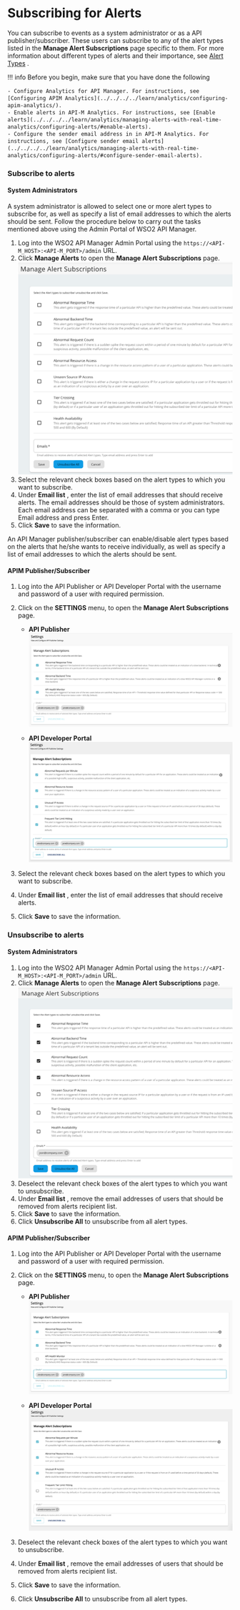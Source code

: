 # Subscribing for Alerts

You can subscribe to events as a system administrator or as a API publisher/subscriber. These users can subscribe to any of the alert types listed in the **Manage Alert Subscriptions** page specific to them. For more information about different types of alerts and their importance, see [Alert Types](../../../../learn/analytics/managing-alerts-with-real-time-analytics/alert-types/) .

!!! info
    Before you begin, make sure that you have done the following
    
    - Configure Analytics for API Manager. For instructions, see [Configuring APIM Analytics](../../../../learn/analytics/configuring-apim-analytics/).
    - Enable alerts in API-M Analytics. For instructions, see [Enable alerts](../../../../learn/analytics/managing-alerts-with-real-time-analytics/configuring-alerts/#enable-alerts).
    - Configure the sender email address in in API-M Analytics. For instructions, see [Configure sender email alerts](../../../../learn/analytics/managing-alerts-with-real-time-analytics/configuring-alerts/#configure-sender-email-alerts).

### Subscribe to alerts

#### System Administrators

A system administrator is allowed to select one or more alert types to subscribe for, as well as specify a list of email addresses to which the alerts should be sent. Follow the procedure below to carry out the tasks mentioned above using the Admin Portal of WSO2 API Manager.

1.  Log into the WSO2 API Manager Admin Portal using the `https://<API-M_HOST>:<API-M_PORT>/admin` URL.
2.  Click **Manage Alerts** to open the **Manage Alert Subscriptions** page.
    ![Subscribe to alerts in admin portal](../../../assets/img/learn/alerts-subscribe-admin-portal.png)
3.  Select the relevant check boxes based on the alert types to which you want to subscribe.
4.  Under **Email list** , enter the list of email addresses that should receive alerts. The email addresses should be those of system administrators. Each email address can be separated with a comma or you can type Email address and press Enter.
5.  Click **Save** to save the information.

An API Manager publisher/subscriber can enable/disable alert types based on the alerts that he/she wants to receive individually, as well as specify a list of email addresses to which the alerts should be sent.

#### APIM Publisher/Subscriber

1.  Log into the API Publisher or API Developer Portal with the username and password of a user with required permission.
2.  Click on the **SETTINGS** menu, to open the **Manage Alert Subscriptions** page.

    - **API Publisher**
    ![Subscribe to alerts in publisher](../../../assets/img/learn/alerts-subscribe-publisher.png)
    
    - **API Developer Portal**
    ![Subscribe to alerts in developer portal](../../../assets/img/learn/alerts-subscribe-devportal.png)
    
3.  Select the relevant check boxes based on the alert types to which you want to subscribe.
4.  Under **Email list** , enter the list of email addresses that should receive alerts.
5.  Click **Save** to save the information.

### Unsubscribe to alerts

#### System Administrators

1.  Log into the WSO2 API Manager Admin Portal using the `https://<API-M_HOST>:<API-M_PORT>/admin` URL.
2.  Click **Manage Alerts** to open the **Manage Alert Subscriptions** page.
    ![Unubscribe to alerts in admin portal](../../../assets/img/learn/alerts-unsubscribe-admin-portal.png)
3.  Deselect the relevant check boxes of the alert types to which you want to unsubscribe.
4.  Under **Email list** , remove the email addresses of users that should be removed from alerts recipient list.
5.  Click **Save** to save the information.
6.  Click **Unsubscribe All** to unsubscribe from all alert types.

#### APIM Publisher/Subscriber

1.  Log into the API Publisher or API Developer Portal with the username and password of a user with required permission.
2.  Click on the **SETTINGS** menu, to open the **Manage Alert Subscriptions** page.

    - **API Publisher**
    ![Unubscribe to alerts in publisher](../../../assets/img/learn/alerts-unsubscribe-publisher.png)
    
    - **API Developer Portal**
    ![Unubscribe to alerts in developer portal](../../../assets/img/learn/alerts-unsubscribe-devportal.png)
    
3.  Deselect the relevant check boxes of the alert types to which you want to unsubscribe.
4.  Under **Email list** , remove the email addresses of users that should be removed from alerts recipient list.
5.  Click **Save** to save the information.
6.  Click **Unsubscribe All** to unsubscribe from all alert types.
